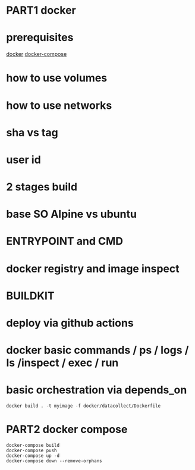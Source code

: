 # PART1 docker

# prerequisites

[docker](https://docs.docker.com/engine/install/ubuntu/)
[docker-compose](https://docs.docker.com/compose/install/)

# how to use volumes

# how to use networks

# sha vs tag

# user id

# 2 stages build

# base SO Alpine vs ubuntu

# ENTRYPOINT and CMD

# docker registry and image inspect

# BUILDKIT

# deploy via github actions

# docker basic commands / ps / logs / ls /inspect / exec / run

# basic orchestration via depends_on

```
docker build . -t myimage -f docker/datacollect/Dockerfile
```


# PART2 docker compose


``` 
docker-compose build
docker-compose push
docker-compose up -d
docker-compose down --remove-orphans
```
